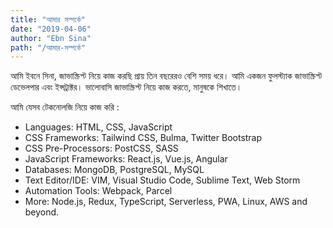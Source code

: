 ```yaml
---
title: "আমার সম্পর্কে"
date: "2019-04-06"
author: "Ebn Sina"
path: "/আমার-সম্পর্কে"
---
```


আমি ইবনে সিনা, জাভাস্ক্রিপ্ট নিয়ে কাজ করছি প্রায় তিন বছরেরও বেশি সময় ধরে। আমি একজন ফুলস্ট্যাক জাভাস্ক্রিপ্ট ডেভেলপার এবং ইন্সট্রাক্টর। ভালোবাসি জাভাস্ক্রিপ্ট নিয়ে কাজ করতে, মানুষকে শিখাতে।

আমি যেসব টেকনোলজি নিয়ে কাজ করি :

- Languages: HTML, CSS, JavaScript
- CSS Frameworks: Tailwind CSS, Bulma, Twitter Bootstrap
- CSS Pre-Processors: PostCSS, SASS
- JavaScript Frameworks: React.js, Vue.js, Angular
- Databases: MongoDB, PostgreSQL, MySQL
- Text Editor/IDE: VIM, Visual Studio Code, Sublime Text, Web Storm
- Automation Tools: Webpack, Parcel
- More: Node.js, Redux, TypeScript, Serverless, PWA, Linux, AWS and beyond.
